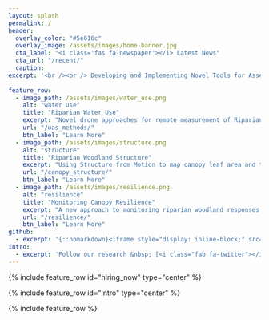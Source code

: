 ```yaml
---
layout: splash
permalink: /
header:
  overlay_color: "#5e616c"
  overlay_image: /assets/images/home-banner.jpg
  cta_label: "<i class='fas fa-newspaper'></i> Latest News"
  cta_url: "/recent/"
  caption:
excerpt: '<br /><br /> Developing and Implementing Novel Tools for Assessing Riparian Ecosystem Resilience at the Dangermond Preserve.<br /> <small><a href="http://bren.ucsb.edu/">Bren School</a> | <a href="https://www.nature.org/en-us/about-us/where-we-work/united-states/california/stories-in-california/dangermond-preserve/">Dangermond Preserve</a> | <a href="http://www.ucsb.edu">UCSB</a></small><br /><br />'
 
feature_row:
  - image_path: /assets/images/water_use.png
    alt: "water use"
    title: "Riparian Water Use"
    excerpt: "Novel drone approaches for remote measurement of Riparian canopy water use."
    url: "/uas_methods/"
    btn_label: "Learn More"
  - image_path: /assets/images/structure.png
    alt: "structure"
    title: "Riparian Woodland Structure"
    excerpt: "Using Structure from Motion to map canopy leaf area and tree biomass."
    url: "/canopy_structure/"
    btn_label: "Learn More"
  - image_path: /assets/images/resilience.png
    alt: "resilience"
    title: "Monitoring Canopy Resilience"
    excerpt: "A new approach to monitoring riparian woodland responses to drought."
    url: "/resilience/"
    btn_label: "Learn More"
github:
  - excerpt: '{::nomarkdown}<iframe style="display: inline-block;" src="https://ghbtns.com/github-btn.html?user=mmistakes&repo=minimal-mistakes&type=star&count=true&size=large" frameborder="0" scrolling="0" width="160px" height="30px"></iframe> <iframe style="display: inline-block;" src="https://ghbtns.com/github-btn.html?user=mmistakes&repo=minimal-mistakes&type=fork&count=true&size=large" frameborder="0" scrolling="0" width="158px" height="30px"></iframe>{:/nomarkdown}'
intro:
  - excerpt: 'Follow our research &nbsp; [<i class="fab fa-twitter"></i> @WAVESatUCSB](https://twitter.com/WAVESatUCSB){: .btn .btn--twitter}'
---
```


{% include feature_row id="hiring_now" type="center" %}

{% include feature_row id="intro" type="center" %}

{% include feature_row %}
